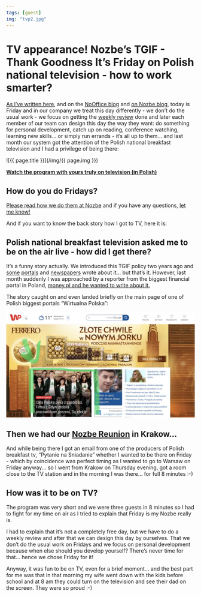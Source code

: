 ```yaml
---
tags: [guest]
img: "tvp2.jpg"
---
```


# TV appearance! Nozbe’s TGIF - Thank Goodness It’s Friday on Polish national television - how to work smarter?

[As I’ve written here](https://sliwinski.com/tgif/), and on the [NoOffice blog](https://nooffice.org/tgif-my-teams-attempt-at-working-less-but-better-360cd61de2f8) and [on Nozbe blog](https://nozbe.com/tags/tgif/), today is Friday and in our company we treat this day differently - we don’t do the usual work - we focus on getting the [weekly review](https://sliwinski.com/weekly-review) done and later each member of our team can design this day the way they want: do something for personal development, catch up on reading, conference watching, learning new skills... or simply run errands - it’s all up to them... and last month our system got the attention of the Polish national breakfast television and I had a privilege of being there:

<!--More-->

![{{ page.title }}](/img/{{ page.img }})

**[Watch the program with yours truly on television (in Polish)](https://pytanienasniadanie.tvp.pl/39539928/jaki-jest-idealny-czas-pracy)**

## How do you do Fridays?

[Please read how we do them at Nozbe](https://nozbe.com/tags/tgif/) and if you have any questions, [let me know!](https://sliwinski.com/contact)

And if you want to know the back story how I got to TV, here it is:

## Polish national breakfast television asked me to be on the air live - how did I get there?

It’s a funny story actually. We introduced this TGIF policy two years ago and [some](https://mamstartup.pl/zespol/11178/od-roku-pracownicy-nozbe-maja-wolne-piatki-nie-wroca-juz-do-40-godzinnego-tygodnia-pracy) [portals](https://innpoland.pl/134901,kiedy-korpoludki-siedza-po-godzinach-oni-w-piatek-robia-co-chca-ich-pracodawca-cieszy-sie-razem-z-nimi) and [newspapers](https://plus.dziennikbaltycki.pl/luzne-piateczki-nowoczesny-pomysl-ze-startupu-podnosza-produktywnosc/ar/12051000) wrote about it... but that’s it. However, last month suddenly I was approached by a reporter from the biggest financial portal in Poland, [money.pl and he wanted to write about it.](https://msp.money.pl/wiadomosci/zarzadzanie/artykul/piatek-piateczek-piatunio-w-tej-firmie-to,176,0,2418096.html)

The story caught on and even landed briefly on the main page of one of Polish biggest portals “Wirtualna Polska”:

![TV appearance! Nozbe’s TGIF - Thank Goodness It’s Friday on Polish national television - how to work smarter? 2](/img/tvp2-2.jpg)

## Then we had our [Nozbe Reunion](https://sliwinski.com/reunion) in Krakow...

And while being there I got an email from one of the producers of Polish breakfast tv, “Pytanie na Sniadanie” whether I wanted to be there on Friday - which by coincidence was perfect timing as I wanted to go to Warsaw on Friday anyway... so I went from Krakow on Thursday evening, got a room close to the TV station and in the morning I was there... for full 8 minutes :-)

## How was it to be on TV?

The program was very short and we were three guests in 8 minutes so I had to fight for my time on air as I tried to explain that Friday is my Nozbe really is.

I had to explain that it’s not a completely free day, but we have to do a weekly review and after that we can design this day by ourselves. That we don’t do the usual work on Fridays and we focus on personal development because when else should you develop yourself? There’s never time for that... hence we chose Friday for it!

Anyway, it was fun to be on TV, even for a brief moment... and the best part for me was that in that morning my wife went down with the kids before school and at 8 am they could turn on the television and see their dad on the screen. They were so proud :-)

[n]: https://nozbe.com/
[p]: https://thepodcast.fm/